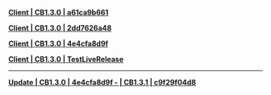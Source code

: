 **[Client | CB1.3.0 | a61ca9b661 ](https://hk4e-hk-download.oss-cn-hongkong.aliyuncs.com/client_app/pc/Genshin_CB1.3.0_a61ca9b661.zip)**

**[Client | CB1.3.0 | 2dd7626a48 ](https://hk4e-hk-download.oss-cn-hongkong.aliyuncs.com/client_app/pc/Genshin_CB1.3.0_2dd7626a48.zip)**

**[Client | CB1.3.0 | 4e4cfa8d9f ](https://hk4e-hk-download.oss-cn-hongkong.aliyuncs.com/client_app/pc/Genshin_CB1.3.0_4e4cfa8d9f.zip)**

**[Client | CB1.3.0 | TestLiveRelease ](https://autopatchhk.yuanshen.com/client_app/pc/20191213-111505_cb2_test-309752_cb2test_live-310176_CB2_CBWIN_Test_Release_Less_Full_ASB-CB2TestLiveRelease.zip)**

----

**[Update | CB1.3.0 | 4e4cfa8d9f - | CB1.3.1 | c9f29f04d8 ](https://hk4e-hk-download.oss-cn-hongkong.aliyuncs.com/client_app/pc/CB1.3.0_4e4cfa8d9f_CB1.3.1_c9f29f04d8_diff.zip)**